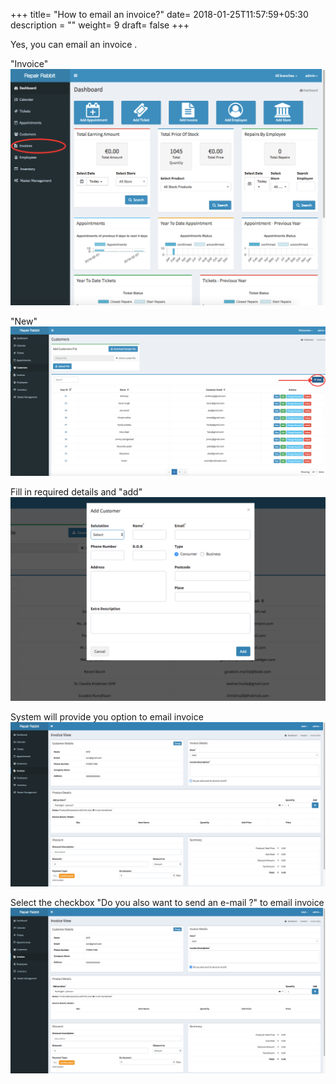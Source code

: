 +++
title= "How to email an invoice?"
date= 2018-01-25T11:57:59+05:30
description = ""
weight= 9
draft= false
+++

Yes, you can email an invoice . 


"Invoice"
![How to email an invoice?](/images/invoice/is_it_possible_to_email_invoice/go_to_invoice.png)

"New"
![How to email an invoice?](/images/invoice/is_it_possible_to_email_invoice/clcik_new.png)

Fill in required details and "add"
![How to email an invoice?](/images/invoice/is_it_possible_to_email_invoice/add_required_details_and_add.png)

System will provide you option to email invoice
![How to email an invoice?](/images/invoice/is_it_possible_to_email_invoice/do_also_want_to_send_an_email.png)


Select the checkbox "Do you also want to send an e-mail ?" to email invoice
![How to email an invoice?](/images/invoice/is_it_possible_to_email_invoice/do_also_want_to_send_an_email_TICK.png)






